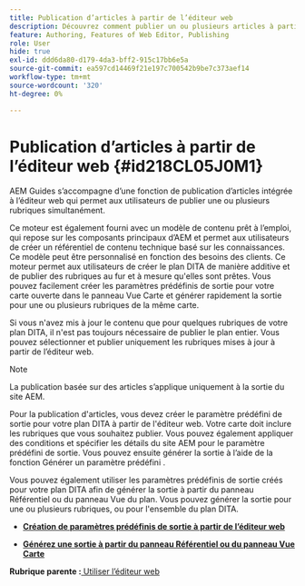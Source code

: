```yaml
---
title: Publication d’articles à partir de l’éditeur web
description: Découvrez comment publier un ou plusieurs articles à partir de l’éditeur web. Générer une sortie pour une ou plusieurs rubriques dans un plan DITA dans AEM Guides.
feature: Authoring, Features of Web Editor, Publishing
role: User
hide: true
exl-id: ddd6da80-d179-4da3-bff2-915c17bb6e5a
source-git-commit: ea597cd14469f21e197c700542b9be7c373aef14
workflow-type: tm+mt
source-wordcount: '320'
ht-degree: 0%

---
```


# Publication d’articles à partir de l’éditeur web {#id218CL05J0M1}

AEM Guides s’accompagne d’une fonction de publication d’articles intégrée à l’éditeur web qui permet aux utilisateurs de publier une ou plusieurs rubriques simultanément.

Ce moteur est également fourni avec un modèle de contenu prêt à l’emploi, qui repose sur les composants principaux d’AEM et permet aux utilisateurs de créer un référentiel de contenu technique basé sur les connaissances. Ce modèle peut être personnalisé en fonction des besoins des clients. Ce moteur permet aux utilisateurs de créer le plan DITA de manière additive et de publier des rubriques au fur et à mesure qu&#39;elles sont prêtes. Vous pouvez facilement créer les paramètres prédéfinis de sortie pour votre carte ouverte dans le panneau Vue Carte et générer rapidement la sortie pour une ou plusieurs rubriques de la même carte.

Si vous n&#39;avez mis à jour le contenu que pour quelques rubriques de votre plan DITA, il n&#39;est pas toujours nécessaire de publier le plan entier. Vous pouvez sélectionner et publier uniquement les rubriques mises à jour à partir de l’éditeur web.

>[!NOTE]
>
> La publication basée sur des articles s’applique uniquement à la sortie du site AEM.

Pour la publication d&#39;articles, vous devez créer le paramètre prédéfini de sortie pour votre plan DITA à partir de l&#39;éditeur web. Votre carte doit inclure les rubriques que vous souhaitez publier. Vous pouvez également appliquer des conditions et spécifier les détails du site AEM pour le paramètre prédéfini de sortie. Vous pouvez ensuite générer la sortie à l’aide de la fonction Générer un paramètre prédéfini .

Vous pouvez également utiliser les paramètres prédéfinis de sortie créés pour votre plan DITA afin de générer la sortie à partir du panneau Référentiel ou du panneau Vue du plan. Vous pouvez générer la sortie pour une ou plusieurs rubriques, ou pour l&#39;ensemble du plan DITA.

- **[Création de paramètres prédéfinis de sortie à partir de l’éditeur web](web-editor-article-publishing-presets.md)**

- **[Générez une sortie à partir du panneau Référentiel ou du panneau Vue Carte](web-editor-article-publishing-output.md)**


**Rubrique parente :**&#x200B;[ Utiliser l’éditeur web](web-editor.md)
